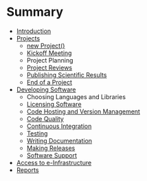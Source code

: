 # Summary

* [Introduction](README.md)
* [Projects](projects/projects_overview.md)
   * [new Project()](projects/new_project.md)
   * [Kickoff Meeting](projects/kickoff_meeting.md)
   * Project Planning
   * [Project Reviews](projects/project_reviews.md)
   * [Publishing Scientific Results](projects/publishing_results.md)
   * [End of a Project](projects/end_of_a_project.md)
* [Developing Software](software/software_overview.md)
   * Choosing Languages and Libraries
   * [Licensing Software](software/licensing_software.md)
   * [Code Hosting and Version Management](software/version_management.md)
   * [Code Quality](software/code_quality.md)
   * [Continuous Integration](software/continuous_integration.md)
   * [Testing](software/testing.md)
   * [Writing Documentation](software/writing_documentation.md)
   * [Making Releases](software/making_releases.md)
   * [Software Support](software/support.md)
* [Access to e-Infrastructure](e-infrastructure.md)
* [Reports](reports/reports.md)

